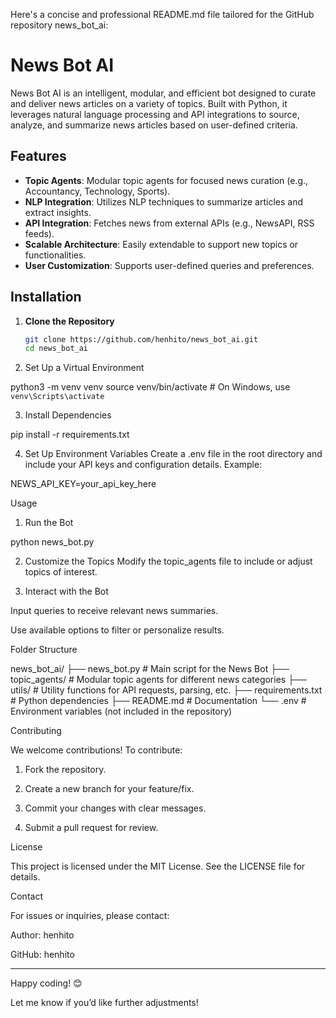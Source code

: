 Here's a concise and professional README.md file tailored for the GitHub repository news_bot_ai:

# News Bot AI

News Bot AI is an intelligent, modular, and efficient bot designed to curate and deliver news articles on a variety of topics. Built with Python, it leverages natural language processing and API integrations to source, analyze, and summarize news articles based on user-defined criteria.

## Features

- **Topic Agents**: Modular topic agents for focused news curation (e.g., Accountancy, Technology, Sports).
- **NLP Integration**: Utilizes NLP techniques to summarize articles and extract insights.
- **API Integration**: Fetches news from external APIs (e.g., NewsAPI, RSS feeds).
- **Scalable Architecture**: Easily extendable to support new topics or functionalities.
- **User Customization**: Supports user-defined queries and preferences.

## Installation

1. **Clone the Repository**
   ```bash
   git clone https://github.com/henhito/news_bot_ai.git
   cd news_bot_ai

2. Set Up a Virtual Environment

python3 -m venv venv
source venv/bin/activate   # On Windows, use `venv\Scripts\activate`


3. Install Dependencies

pip install -r requirements.txt


4. Set Up Environment Variables Create a .env file in the root directory and include your API keys and configuration details. Example:

NEWS_API_KEY=your_api_key_here



Usage

1. Run the Bot

python news_bot.py


2. Customize the Topics Modify the topic_agents file to include or adjust topics of interest.


3. Interact with the Bot

Input queries to receive relevant news summaries.

Use available options to filter or personalize results.




Folder Structure

news_bot_ai/
├── news_bot.py           # Main script for the News Bot
├── topic_agents/         # Modular topic agents for different news categories
├── utils/                # Utility functions for API requests, parsing, etc.
├── requirements.txt      # Python dependencies
├── README.md             # Documentation
└── .env                  # Environment variables (not included in the repository)

Contributing

We welcome contributions! To contribute:

1. Fork the repository.


2. Create a new branch for your feature/fix.


3. Commit your changes with clear messages.


4. Submit a pull request for review.



License

This project is licensed under the MIT License. See the LICENSE file for details.

Contact

For issues or inquiries, please contact:

Author: henhito

GitHub: henhito



---

Happy coding! 😊

Let me know if you’d like further adjustments!
